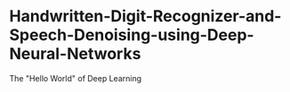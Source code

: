 # Handwritten-Digit-Recognizer-and-Speech-Denoising-using-Deep-Neural-Networks
The "Hello World" of Deep Learning 
